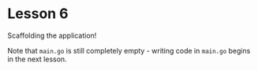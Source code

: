 # Lesson 6

Scaffolding the application!

Note that `main.go` is still completely empty - writing code in `main.go` begins in the next lesson.